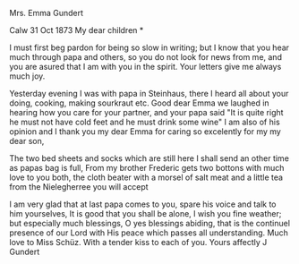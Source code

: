 Mrs. Emma Gundert

 Calw 31 Oct 1873
My dear children <Fried>*

I must first beg pardon for being so slow in writing; but I know that you hear much through papa and others, so you do not look for news from me, and you are asured that I am with you in the spirit. Your letters give me always much joy.

Yesterday evening I was with papa in Steinhaus, there I heard all about your doing, cooking, making sourkraut etc. Good dear Emma we laughed in hearing how you care for your partner, and your papa said "It is quite right he must not have cold feet and he must drink some wine" I am also of his opinion and I thank you my dear Emma for caring so excelently for my my dear son,

The two bed sheets and socks which are still here I shall send an other time as papas bag is full, From my brother Frederic gets two bottons with much love to you both, the cloth beater with a morsel of salt meat and a little tea from the Nielegherree you will accept

I am very glad that at last papa comes to you, spare his voice and talk to him yourselves, It is good that you shall be alone, I wish you fine weather; but especially much blessings, O yes blessings abiding, that is the continuel presence of our Lord with His peace which passes all understanding. Much love to Miss Schüz. With a tender kiss to each of you. 
 Yours affectly
 J Gundert
